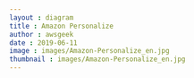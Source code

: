 ```yaml
---
layout : diagram
title : Amazon Personalize
author : awsgeek
date : 2019-06-11
image : images/Amazon-Personalize_en.jpg
thumbnail : images/Amazon-Personalize_en.jpg
---
```

